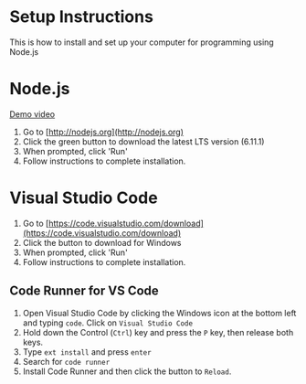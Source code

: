Setup Instructions
====

This is how to install and set up your computer for programming using Node.js

# Node.js
[Demo video](https://www.youtube.com/watch?v=GpRRtF3OKWs&list=PLnPkMlQGVnlLf8Luf6UJq29w4TB8Jfyxm)
1. Go to [http://nodejs.org](http://nodejs.org)
2. Click the green button to download the latest LTS version (6.11.1)
3. When prompted, click 'Run'
4. Follow instructions to complete installation.

# Visual Studio Code
1. Go to [https://code.visualstudio.com/download](https://code.visualstudio.com/download)
2. Click the button to download for Windows
3. When prompted, click 'Run'
4. Follow instructions to complete installation.

## Code Runner for VS Code
1. Open Visual Studio Code by clicking the Windows icon at the bottom left and typing `code`. Click on `Visual Studio Code`
2. Hold down the Control (`Ctrl`) key and press the `P` key, then release both keys.
3. Type `ext install` and press `enter`
4. Search for `code runner`
5. Install Code Runner and then click the button to `Reload`.
